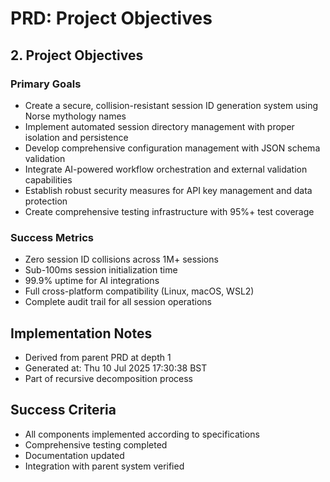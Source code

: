 # PRD: Project Objectives

## 2. Project Objectives

### Primary Goals
- Create a secure, collision-resistant session ID generation system using Norse mythology names
- Implement automated session directory management with proper isolation and persistence
- Develop comprehensive configuration management with JSON schema validation
- Integrate AI-powered workflow orchestration and external validation capabilities
- Establish robust security measures for API key management and data protection
- Create comprehensive testing infrastructure with 95%+ test coverage

### Success Metrics
- Zero session ID collisions across 1M+ sessions
- Sub-100ms session initialization time
- 99.9% uptime for AI integrations
- Full cross-platform compatibility (Linux, macOS, WSL2)
- Complete audit trail for all session operations


## Implementation Notes
- Derived from parent PRD at depth 1
- Generated at: Thu 10 Jul 2025 17:30:38 BST
- Part of recursive decomposition process

## Success Criteria
- All components implemented according to specifications
- Comprehensive testing completed
- Documentation updated
- Integration with parent system verified
